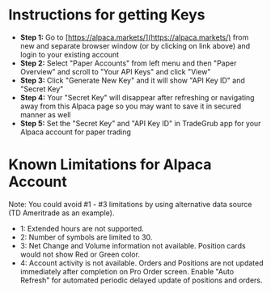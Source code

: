 # **Instructions for getting Keys**
 - **Step 1:** Go to [https://alpaca.markets/](https://alpaca.markets/) from new and separate browser window (or by clicking on link above) and login to your existing account
 - **Step 2:** Select "Paper Accounts" from left menu and then "Paper Overview" and scroll to "Your API Keys" and click "View"
 - **Step 3:** Click "Generate New Key" and it will show "API Key ID" and "Secret Key"
 - **Step 4:** Your "Secret Key" will disappear after refreshing or navigating away from this Alpaca page so you may want to save it in secured manner as well
 - **Step 5:** Set the "Secret Key" and "API Key ID" in TradeGrub app for your Alpaca account for paper trading

# Known Limitations for Alpaca Account
 Note: You could avoid #1 - #3 limitations by using alternative data source (TD Ameritrade as an example).
 - 1: Extended hours are not supported.
 - 2: Number of symbols are limited to 30.
 - 3: Net Change and Volume information not available. Position cards would not show Red or Green color.
 - 4: Account activity is not available. Orders and Positions are not updated immediately after completion on Pro Order screen. Enable "Auto Refresh" for automated periodic delayed update of positions and orders.
 

